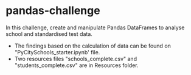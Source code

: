 # pandas-challenge
In this challenge, create and manipulate Pandas DataFrames to analyse school and standardised test data.
- The findings based on the calculation of data can be found on "PyCitySchools_starter.ipynb' file.
- Two resources files "schools_complete.csv" and "students_complete.csv" are in Resources folder.
